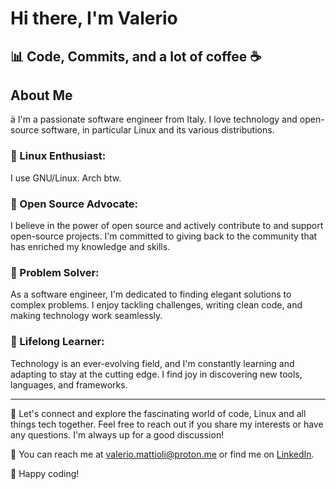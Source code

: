 # Hi there, I'm Valerio

## 📊 Code, Commits, and a lot of coffee ☕

## About Me

 I'm a passionate software engineer from Italy. I love technology and open-source software, in particular Linux and its various distributions.

###  Linux Enthusiast:

I use GNU/Linux. Arch btw.

###  Open Source Advocate:

I believe in the power of open source and actively contribute to and support open-source projects. I'm committed to giving back to the community that has enriched my knowledge and skills.

###  Problem Solver:

As a software engineer, I'm dedicated to finding elegant solutions to complex problems. I enjoy tackling challenges, writing clean code, and making technology work seamlessly.

###  Lifelong Learner:

Technology is an ever-evolving field, and I'm constantly learning and adapting to stay at the cutting edge. I find joy in discovering new tools, languages, and frameworks.

---

󰣇 Let's connect and explore the fascinating world of code, Linux and all things tech together. Feel free to reach out if you share my interests or have any questions. I'm always up for a good discussion!

 You can reach me at valerio.mattioli@proton.me or find me on [LinkedIn](https://www.linkedin.com/in/valerio-mattioli).

 Happy coding!
